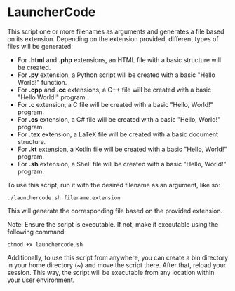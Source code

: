 # LauncherCode

This script one or more filenames as arguments and generates a file based on its extension. Depending on the extension provided, different types of files will be generated:

- For **.html** and **.php** extensions, an HTML file with a basic structure will be created.
- For **.py** extension, a Python script will be created with a basic "Hello World!" function.
- For **.cpp** and **.cc** extensions, a C++ file will be created with a basic "Hello World!" program.
- For **.c** extension, a C file will be created with a basic "Hello, World!" program.
- For **.cs** extension, a C# file will be created with a basic "Hello, World!" program.
- For **.tex** extension, a LaTeX file will be created with a basic document structure.
- For **.kt** extension, a Kotlin file will be created with a basic "Hello, World!" program.
- For **.sh** extension, a Shell file will be created with a basic "Hello, World!" program.

To use this script, run it with the desired filename as an argument, like so:

```shell
./launchercode.sh filename.extension
```

This will generate the corresponding file based on the provided extension.

Note: Ensure the script is executable. If not, make it executable using the following command:

```shell
chmod +x launchercode.sh
```

Additionally, to use this script from anywhere, you can create a bin directory in your home directory (~) and move the script there. After that, reload your session. This way, the script will be executable from any location within your user environment.
